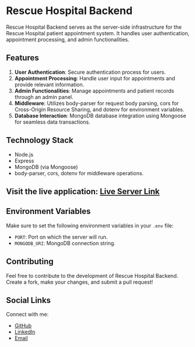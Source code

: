 # Rescue Hospital Backend

Rescue Hospital Backend serves as the server-side infrastructure for the Rescue Hospital patient appointment system. It handles user authentication, appointment processing, and admin functionalities.

## Features

1. **User Authentication**: Secure authentication process for users.
2. **Appointment Processing**: Handle user input for appointments and provide relevant information.
3. **Admin Functionalities**: Manage appointments and patient records through an admin panel.
4. **Middleware**: Utilizes body-parser for request body parsing, cors for Cross-Origin Resource Sharing, and dotenv for environment variables.
5. **Database Interaction**: MongoDB database integration using Mongoose for seamless data transactions.

## Technology Stack

- Node.js
- Express
- MongoDB (via Mongoose)
- body-parser, cors, dotenv for middleware operations.

## Visit the live application: [Live Server Link](https://github.com/zamanmonirbu/hospital-backend)

## Environment Variables

Make sure to set the following environment variables in your `.env` file:

- `PORT`: Port on which the server will run.
- `MONGODB_URI`: MongoDB connection string.

## Contributing

Feel free to contribute to the development of Rescue Hospital Backend. Create a fork, make your changes, and submit a pull request!

## Social Links

Connect with me:

- [GitHub](https://github.com/zamanmonirbu)
- [LinkedIn](www.linkedin.com/in/mdmoniruzzamanbu)
- [Email](mailto:monir.cse6.bu@gmail.com)
